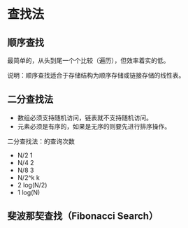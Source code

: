 # 查找法

## 顺序查找
最简单的，从头到尾一个个比较（遍历），但效率着实的低。

说明：顺序查找适合于存储结构为顺序存储或链接存储的线性表。


## 二分查找法
- 数组必须支持随机访问，链表就不支持随机访问。
- 元素必须是有序的，如果是无序的则要先进行排序操作。

二分查找法：的查询次数

- N/2  1
- N/4	 2
- N/8  3
- N/2^k  k
- 2	log(N/2)
- 1	log(N)

## 斐波那契查找（Fibonacci Search）